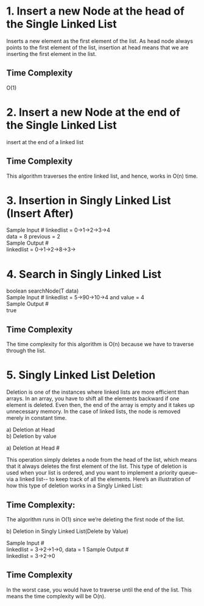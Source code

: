 # 1. Insert a new Node at the head of the Single Linked List
Inserts a new element as the first element of the list. As head node always points to the first element of the list, insertion at head means that we are inserting the first element in the list.

## Time Complexity

O(1)

# 2. Insert a new Node at the end  of the Single Linked List
insert at the end of a linked list
## Time Complexity
This algorithm traverses the entire linked list, and hence, works in O(n) time.

# 3. Insertion in Singly Linked List (Insert After)
Sample Input #
linkedlist = 0->1->2->3->4 <br/>
data = 8
previous = 2 <br/>
Sample Output #<br/>
linkedlist = 0->1->2->8->3->

# 4. Search in Singly Linked List
boolean searchNode(T data)<br/>
Sample Input #
linkedlist = 5->90->10->4   and  value = 4 <br/>
Sample Output #<br/>
true

## Time Complexity #
The time complexity for this algorithm is O(n) because we have to traverse through the list.

# 5. Singly Linked List Deletion

Deletion is one of the instances where linked lists are more efficient than arrays. 
In an array, you have to shift all the elements backward if one element is deleted. 
Even then, the end of the array is empty and it takes up unnecessary memory.
In the case of linked lists, the node is removed merely in constant time.

a) Deletion at Head<br/>
b) Deletion by value

a) Deletion at Head #<br/>

   This operation simply deletes a node from the head of the list, which means that it always deletes the first element of the list. This type of deletion is used when your list is ordered, and you want to implement a priority queue–via a linked list-- to keep track of all the elements. Here’s an illustration of how this type of deletion works in a Singly Linked List:
 ## Time Complexity: <br/>
 The algorithm runs in O(1) since we’re deleting the first node of the list.
 
b) Deletion in Singly Linked List(Delete by Value) <br/>

Sample Input #<br/>
linkedlist = 3->2->1->0, 
data = 1
Sample Output # <br/>
linkedlist = 3->2->0

## Time Complexity #
  In the worst case, you would have to traverse until the end of the list. This means the time complexity will be O(n).
